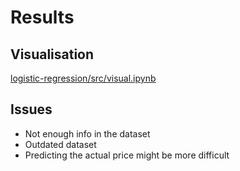 # Results

## Visualisation 
[logistic-regression/src/visual.ipynb](../src/visual.ipynb)

## Issues
 - Not enough info in  the dataset 
 - Outdated dataset 
 - Predicting the actual price might be more difficult
